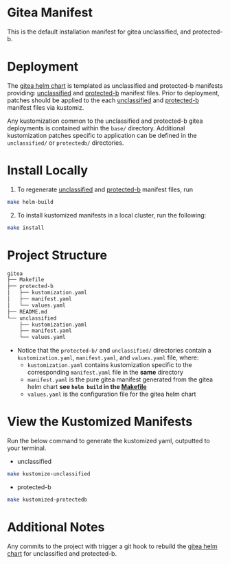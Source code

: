 # Gitea Manifest
This is the default installation manifest for gitea unclassified, and protected-b.

# Deployment
The [gitea helm chart](https://gitea.com/gitea/helm-chart) is templated as unclassified and protected-b manifests providing:
[unclassified](./unclassified/manifest.yaml) and [protected-b](./protectedb/manifest.yaml) manifest files.
Prior to deployment, patches should be applied to the each
[unclassified](./unclassified/manifest.yaml) and [protected-b](./protectedb/manifest.yaml) manifest files via kustomiz.

Any kustomization common to the unclassified and protected-b gitea deployments is contained within the `base/` directory.
Additional kustomization patches specific to application can be defined in the `unclassified/` or
`protectedb/` directories.

# Install Locally
1. To regenerate [unclassified](./unclassified/manifest.yaml) and [protected-b](./protectedb/manifest.yaml) manifest files,
run
```bash
make helm-build
```

2. To install kustomized manifests in a local cluster, run the following:

```bash
make install
```

# Project Structure
```bash
gitea
├── Makefile
├── protected-b
│   ├── kustomization.yaml
│   ├── manifest.yaml
│   └── values.yaml
├── README.md
└── unclassified
    ├── kustomization.yaml
    ├── manifest.yaml
    └── values.yaml
```
- Notice that the `protected-b/` and `unclassified/` directories contain a `kustomization.yaml`, `manifest.yaml`, and `values.yaml` file,
where:
  - `kustomization.yaml` contains kustomization specific to the corresponding `manifest.yaml` file in the **same** directory
  - `manifest.yaml` is the pure gitea manifest generated from the gitea helm chart **see `helm build` in the [Makefile](./Makefile)**
  - `values.yaml` is the configuration file for the gitea helm chart

# View the Kustomized Manifests
Run the below command to generate the kustomized yaml, outputted to your terminal.
- unclassified
```bash
make kustomize-unclassified
```
- protected-b
```bash
make kustomized-protectedb
```

# Additional Notes
Any commits to the project with trigger a git hook to rebuild the [gitea helm chart](https://gitea.com/gitea/helm-chart) for
unclassified and protected-b.
